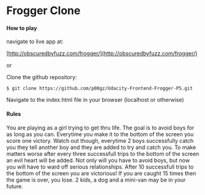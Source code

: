 Frogger Clone
=============

#### How to play

navigate to live app at:

[http://obscuredbyfuzz.com/frogger/](http://obscuredbyfuzz.com/frogger/)

or

Clone the github repository:

    $ git clone https://github.com/p00gz/Udacity-Frontend-Frogger-P5.git

Navigate to the index.html file in your browser (localhost or otherwise)

#### Rules

You are playing as a girl trying to get thru life. The goal is to avoid boys for as long as you can.
Everytime you make it to the bottom of the screen you score one victory. Watch out though, everytime 2 boys
successfully catch you they tell another boy and they are added to try and catch you. To make matters worse after
every three successfull trips to the bottom of the screen an evil heart will be added. Not only will you have to avoid boys,
but now you will have to ward off serious relationships. After 10 successfull trips to the bottom of the screen you are victorious!
If you are caught 15 times then the game is over, you lose. 2 kids, a dog and a mini-van may be in your future.

